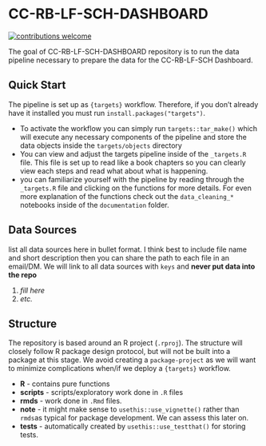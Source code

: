 
<!-- README.md is generated from README.Rmd. Please edit that file -->

# CC-RB-LF-SCH-DASHBOARD

[![contributions
welcome](https://img.shields.io/badge/contributions-welcome-brightgreen.svg?style=flat)](https://github.com/dwyl/esta/issues)

The goal of CC-RB-LF-SCH-DASHBOARD repository is to run the data
pipeline necessary to prepare the data for the CC-RB-LF-SCH Dashboard.

## Quick Start

The pipeline is set up as `{targets}` workflow. Therefore, if you don’t
already have it installed you must run `install.packages("targets")`.

- To activate the workflow you can simply run `targets::tar_make()`
  which will execute any necessary components of the pipeline and store
  the data objects inside the `targets/objects` directory
- You can view and adjust the targets pipeline inside of the
  `_targets.R` file. This file is set up to read like a book chapters so
  you can clearly view each steps and read what about what is happening.
- you can familiarize yourself with the pipeline by reading through the
  `_targets.R` file and clicking on the functions for more details. For
  even more explanation of the functions check out the `data_cleaning_*`
  notebooks inside of the `documentation` folder.

## Data Sources

list all data sources here in bullet format. I think best to include
file name and short description then you can share the path to each file
in an email/DM. We will link to all data sources with `keys` and **never
put data into the repo**

1.  *fill here*
2.  *etc.*

## Structure

The repository is based around an R project (`.rproj`). The structure
will closely follow R package design protocol, but will not be built
into a package at this stage. We avoid creating a `package-project` as
we will want to minimize complications when/if we deploy a `{targets}`
workflow.

- **R** - contains pure functions
- **scripts** - scripts/exploratory work done in `.R` files
- **rmds** - work done in `.Rmd` files.
- **note** - it might make sense to `usethis::use_vignette()` rather
  than `rmds`as typical for package development. We can assess this
  later on.
- **tests** - automatically created by `usethis::use_testthat()` for
  storing tests.
